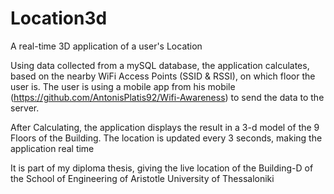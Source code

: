 # Location3d
A real-time 3D application of a user's Location

Using data collected from a mySQL database, the application calculates, based on the nearby WiFi Access Points (SSID & RSSI), on which floor the user is. The user is using a mobile app from his mobile (https://github.com/AntonisPlatis92/Wifi-Awareness) to send the data to the server. 

After Calculating, the application displays the result in a 3-d model of the 9 Floors of the Building. The location is updated every 3 seconds, making the application real time

It is part of my diploma thesis, giving the live location of the Building-D of the School of Engineering of Aristotle University of Thessaloniki 
